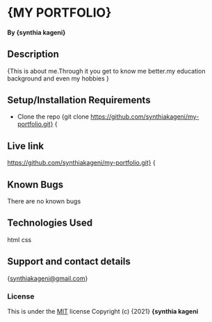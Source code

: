 
# {MY PORTFOLIO}
#### By **{synthia kageni}**
## Description
{This is about me.Through it you get to know me better.my education background and even my hobbies }
## Setup/Installation Requirements
* Clone the repo {git clone https://github.com/synthiakageni/my-portfolio.git}
{
## Live link
https://github.com/synthiakageni/my-portfolio.git}
{
## Known Bugs
There are no known bugs
## Technologies Used
html
css
## Support and contact details
{synthiakageni@gmail.com}
### License
This is under the [MIT](LICENSE) license
Copyright (c) {2021} **{synthia kageni**